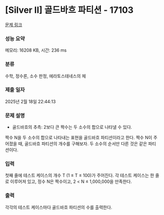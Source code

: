 # [Silver II] 골드바흐 파티션 - 17103 

[문제 링크](https://www.acmicpc.net/problem/17103) 

### 성능 요약

메모리: 16208 KB, 시간: 236 ms

### 분류

수학, 정수론, 소수 판정, 에라토스테네스의 체

### 제출 일자

2025년 2월 18일 22:44:13

### 문제 설명

<ul>
	<li>골드바흐의 추측: 2보다 큰 짝수는 두 소수의 합으로 나타낼 수 있다.</li>
</ul>

<p>짝수 N을 두 소수의 합으로 나타내는 표현을 골드바흐 파티션이라고 한다. 짝수 N이 주어졌을 때, 골드바흐 파티션의 개수를 구해보자. 두 소수의 순서만 다른 것은 같은 파티션이다.</p>

### 입력 

 <p>첫째 줄에 테스트 케이스의 개수 T (1 ≤ T ≤ 100)가 주어진다. 각 테스트 케이스는 한 줄로 이루어져 있고, 정수 N은 짝수이고, 2 < N ≤ 1,000,000을 만족한다.</p>

### 출력 

 <p>각각의 테스트 케이스마다 골드바흐 파티션의 수를 출력한다.</p>

